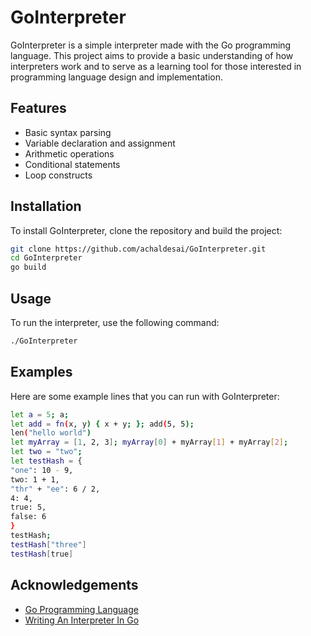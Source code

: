 # GoInterpreter

GoInterpreter is a simple interpreter made with the Go programming language.
This project aims to provide a basic understanding of how interpreters work
and to serve as a learning tool for those interested in programming language
design and implementation.

## Features

- Basic syntax parsing
- Variable declaration and assignment
- Arithmetic operations
- Conditional statements
- Loop constructs

## Installation

To install GoInterpreter, clone the repository and build the project:

```bash
git clone https://github.com/achaldesai/GoInterpreter.git
cd GoInterpreter
go build
```

## Usage

To run the interpreter, use the following command:

```bash
./GoInterpreter
```

## Examples

Here are some example lines that you can run with GoInterpreter:

```bash
let a = 5; a;
let add = fn(x, y) { x + y; }; add(5, 5);
len("hello world")
let myArray = [1, 2, 3]; myArray[0] + myArray[1] + myArray[2];
let two = "two";
let testHash = {
"one": 10 - 9,
two: 1 + 1,
"thr" + "ee": 6 / 2,
4: 4,
true: 5,
false: 6
}
testHash;
testHash["three"]
testHash[true]
```

## Acknowledgements

- [Go Programming Language](https://golang.org/)
- [Writing An Interpreter In Go](https://interpreterbook.com/)
